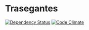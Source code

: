 Trasegantes
=====
[![Dependency Status](https://gemnasium.com/babasbot/trasegantes.svg)](https://gemnasium.com/babasbot/trasegantes)
[![Code Climate](https://codeclimate.com/repos/556fc2e469568025510028a7/badges/6411b87d7d022dbc986f/gpa.svg)](https://codeclimate.com/repos/556fc2e469568025510028a7/feed)
